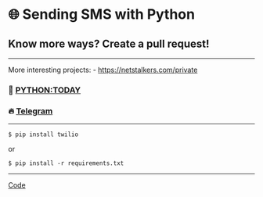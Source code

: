 # 🌐 Sending SMS with Python
## Know more ways? Create a pull request!
---
More interesting projects: - https://netstalkers.com/private

### 🎥 [PYTHON:TODAY](https://www.youtube.com/c/PythonToday/videos)
### 🔥 [Telegram](https://t.me/python2day)
---
```
$ pip install twilio
```
or

```
$ pip install -r requirements.txt
```
---

[Code](https://github.com/pythontoday/sending_sms/blob/master/main.py)
